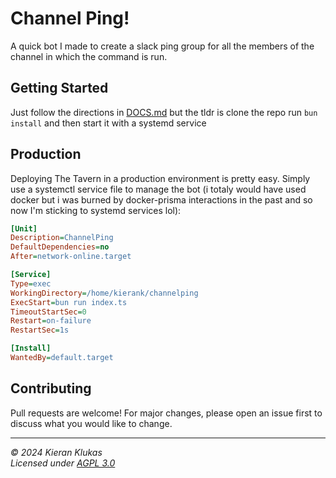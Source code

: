 <!-- omit in toc -->
# Channel Ping!

A quick bot I made to create a slack ping group for all the members of the channel in which the command is run.

## Getting Started

Just follow the directions in [DOCS.md](DOCS.md) but the tldr is clone the repo run `bun install` and then start it with a systemd service 

## Production

Deploying The Tavern in a production environment is pretty easy. Simply use a systemctl service file to manage the bot (i totaly would have used docker but i was burned by docker-prisma interactions in the past and so now I'm sticking to systemd services lol):

```ini
[Unit]
Description=ChannelPing
DefaultDependencies=no
After=network-online.target

[Service]
Type=exec
WorkingDirectory=/home/kierank/channelping
ExecStart=bun run index.ts
TimeoutStartSec=0
Restart=on-failure
RestartSec=1s

[Install]
WantedBy=default.target
```

## Contributing

Pull requests are welcome! For major changes, please open an issue first to discuss what you would like to change.

---

_© 2024 Kieran Klukas_  
_Licensed under [AGPL 3.0](LICENSE.md)_
